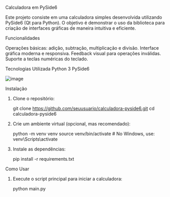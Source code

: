 Calculadora em PySide6

Este projeto consiste em uma calculadora simples desenvolvida utilizando PySide6 (Qt para Python). 
O objetivo é demonstrar o uso da biblioteca para criação de interfaces gráficas de maneira intuitiva e eficiente.

Funcionalidades

Operações básicas: adição, subtração, multiplicação e divisão.
Interface gráfica moderna e responsiva.
Feedback visual para operações inválidas.
Suporte a teclas numéricas do teclado.

Tecnologias Utilizada
Python 3
PySide6

![image](https://github.com/user-attachments/assets/a3ac255d-500c-44a0-bc75-31ddb4906fe9)

Instalação

1. Clone o repositório:
   
   git clone https://github.com/seuusuario/calculadora-pyside6.git
  cd calculadora-pyside6

2. Crie um ambiente virtual (opcional, mas recomendado):

   python -m venv venv
  source venv/bin/activate  # No Windows, use: venv\Scripts\activate

3. Instale as dependências:

   pip install -r requirements.txt

Como Usar

1. Execute o script principal para iniciar a calculadora:

   python main.py



